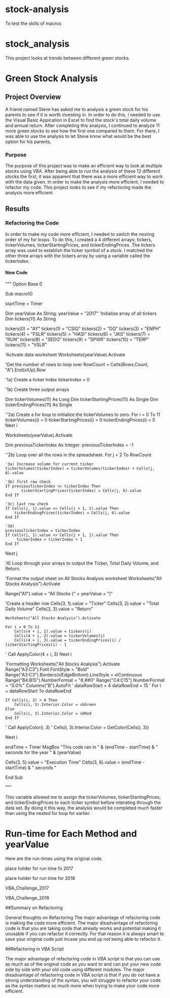 # stock-analysis
To test the skills of macros

# stock_analysis
This project looks at trends between different green stocks. 
# Green Stock Analysis

## Project Overview

A friend named Steve has asked me to analysis a green stock for his parents to see if it is worth 
investing in. In order to do this, I needed to use the Visual Basic Appication in Excel to find the 
stock's total daily volume and annual return. After completing this analysis, I continued to analyze 
11 more green stocks to see how the first one compared to them. For there, I was able to use the
analysis to let Steve know what would be the best option for his parents.

### Purpose

The purpose of this project was to make an efficient way to look at multiple stocks using VBA. After 
being able to run the analysis of these 12 different stocks the first, it was apparent that there was 
a more efficient way to work with the data given. In order to make the analysis more efficient, I needed 
to refactor my code. This project looks to see if my refactoring made the analysis more efficient.

## Results

### Refactoring the Code

In order to make my code more efficient, I needed to switch the nesting order of my for loops. To do this,
I created a 4 different arrays; tickers, tickerVolumes, tickerStartingPrices, and tickerEndingPrices. 
The tickers array was used to establish the ticker symbol of a stock. I matched the other three arrays 
with the tickers array by using a variable called the tickerIndex. 

#### New Code
"""
Option Base 0

Sub macro1()

startTime = Timer

Dim yearValue As String: yearValue = "2017"
'Initialize array of all tickers
Dim tickers(11) As String

tickers(0) = "AY"
tickers(1) = "CSIQ"
tickers(2) = "DQ"
tickers(3) = "ENPH"
tickers(4) = "FSLR"
tickers(5) = "HASI"
tickers(6) = "JKS"
tickers(7) = "RUN"
tickers(8) = "SEDG"
tickers(9) = "SPWR"
tickers(10) = "TERP"
tickers(11) = "VSLR"

'Activate data worksheet
Worksheets(yearValue).Activate

'Get the number of rows to loop over
RowCount = Cells(Rows.Count, "A").End(xlUp).Row

'1a) Create a ticker Index
tickerIndex = 0

'1b) Create three output arrays

Dim tickerVolumes(11) As Long
Dim tickerStartingPrices(11) As Single
Dim tickerEndingPrices(11) As Single


''2a) Create a for loop to initialize the tickerVolumes to zero.
For i = 0 To 11
  tickerVolumes(i) = 0
  tickerStartingPrices(i) = 0
  tickerEndingPrices(i) = 0
Next i

Worksheets(yearValue).Activate

Dim previousTickerIndex As Integer: previousTickerIndex = -1

''2b) Loop over all the rows in the spreadsheet.
For j = 2 To RowCount

    '3a) Increase volume for current ticker
    tickerVolumes(tickerIndex) = tickerVolumes(tickerIndex) + Cells(j, 8).value
    
    '3b) first row check
    If previousTickerIndex <> tickerIndex Then
           tickerStartingPrices(tickerIndex) = Cells(j, 6).value
    End If

    '3c) last row check
    If Cells(j, 1).value <> Cells(j + 1, 1).value Then
        tickerEndingPrices(tickerIndex) = Cells(j, 6).value
    End If

    '3d)
    previousTickerIndex = tickerIndex
    If Cells(j, 1).value <> Cells(j + 1, 1).value Then
         tickerIndex = tickerIndex + 1
    End If
Next j



'4) Loop through your arrays to output the Ticker, Total Daily Volume, and Return.

'Format the output sheet on All Stocks Analysis worksheet
Worksheets("All Stocks Analysis").Activate

Range("A1").value = "All Stocks (" + yearValue + ")"

'Create a header row
Cells(3, 1).value = "Ticker"
Cells(3, 2).value = "Total Daily Volume"
Cells(3, 3).value = "Return"

    Worksheets("All Stocks Analysis").Activate
    
    For i = 0 To 11
        Cells(4 + i, 1).value = tickers(i)
        Cells(4 + i, 2).value = tickerVolumes(i)
        Cells(4 + i, 3).value = tickerEndingPrices(i) / tickerStartingPrices(i) - 1
'        Call ApplyColor(4 + i, 3)
    Next i
    
'Formatting
Worksheets("All Stocks Analysis").Activate
Range("A3:C3").Font.FontStyle = "Bold"
Range("A3:C3").Borders(xlEdgeBottom).LineStyle = xlContinuous
Range("B4:B15").NumberFormat = "#,##0"
Range("C4:C15").NumberFormat = "0.0%"
Columns("B").AutoFit
'
dataRowStart = 4
dataRowEnd = 15
'
For i = dataRowStart To dataRowEnd

    If Cells(i, 3) > 0 Then
        Cells(i, 3).Interior.Color = vbGreen
    Else
        Cells(i, 3).Interior.Color = vbRed
    End If
'    Call ApplyColor(i, 3)
'    Cells(i, 3).Interior.Color = GetColor(Cells(i, 3))

Next i

endTime = Timer
MsgBox "This code ran in " & (endTime - startTime) & " seconds for the year " & (yearValue)

Cells(3, 5).value = "Execution Time"
Cells(3, 6).value = (endTime - startTime) & " seconds "

End Sub

"""

This variable allowed me to assign the tickerVolumes, tickerStartingPrices, and tickerEndingPrices to 
each ticker symbol before interating through the data set. By doing it this way, the analysis would be 
completed much faster than using the nested for loop for earlier.

###


# Run-time for Each Method and yearValue
Here are the run-times using the original code.

place holder for run time fo 2017

place holder for run time for 2018 

VBA_Challenge_2017

VBA_Challenge_2018

##Summary on Refactoring

General thoughts on Refactoring
The major advantage of refactoring code is making the code more efficient. The major disadvantage of refactoring code is that you are taking code that already works and potential making it unusable if you can refactor it correctly. For that reason it is always smart to save your original code just incase you end up not being able to refactor it.

##Refactoring in VBA Script

The major advantage of refactoring code in VBA script is that you can use as much as of the original code as you want to and can put your new code side by side with your old code using different modules. The major disadvantage of refactoring code in VBA script is that if you do not have a strong understanding of the syntax, you will struggle to refactor your code as the syntax matters so much more when trying to make your code more efficient.

